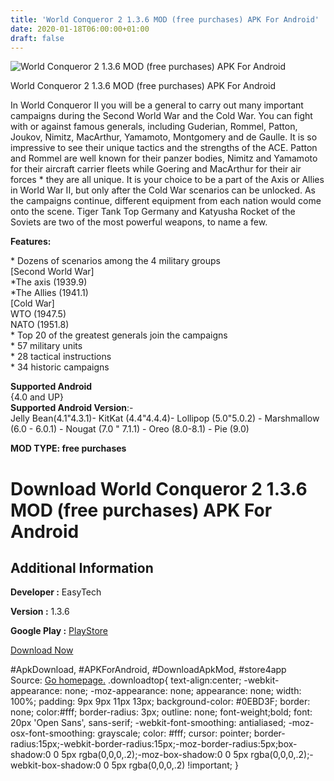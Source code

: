 ```yaml
---
title: 'World Conqueror 2 1.3.6 MOD (free purchases) APK For Android'
date: 2020-01-18T06:00:00+01:00
draft: false
---
```


![World Conqueror 2 1.3.6 MOD (free purchases) APK For Android](https://i0.wp.com/apkhome.net/wp-content/uploads/2020/01/World-Conqueror-2-1.3.6-MOD-free-purchases.png "World Conqueror 2 1.3.6 MOD (free purchases) APK For Android")

  

World Conqueror 2 1.3.6 MOD (free purchases) APK For Android

In World Conqueror II you will be a general to carry out many important campaigns during the Second World War and the Cold War. You can fight with or against famous generals, including Guderian, Rommel, Patton, Joukov, Nimitz, MacArthur, Yamamoto, Montgomery and de Gaulle. It is so impressive to see their unique tactics and the strengths of the ACE. Patton and Rommel are well known for their panzer bodies, Nimitz and Yamamoto for their aircraft carrier fleets while Goering and MacArthur for their air forces \* they are all unique. It is your choice to be a part of the Axis or Allies in World War II, but only after the Cold War scenarios can be unlocked. As the campaigns continue, different equipment from each nation would come onto the scene. Tiger Tank Top Germany and Katyusha Rocket of the Soviets are two of the most powerful weapons, to name a few.

**Features:**

\* Dozens of scenarios among the 4 military groups  
\[Second World War\]  
\*The axis (1939.9)  
\*The Allies (1941.1)  
\[Cold War\]  
WTO (1947.5)  
NATO (1951.8)  
\* Top 20 of the greatest generals join the campaigns  
\* 57 military units  
\* 28 tactical instructions  
\* 34 historic campaigns

**Supported Android**  
{4.0 and UP}  
**Supported Android Version**:-  
Jelly Bean(4.1"4.3.1)- KitKat (4.4"4.4.4)- Lollipop (5.0"5.0.2) - Marshmallow (6.0 - 6.0.1) - Nougat (7.0 " 7.1.1) - Oreo (8.0-8.1) - Pie (9.0)

**MOD TYPE: free purchases**

Download World Conqueror 2 1.3.6 MOD (free purchases) APK For Android
=====================================================================

Additional Information
----------------------

**Developer :** EasyTech

**Version :** 1.3.6

**Google Play :** [PlayStore](https://play.google.com/store/apps/details?id=com.easytech.wc2)

  

[Download Now](https://store4app.co/post/world-conqueror-2-1-3-6-mod-free-purchases-apk-for-android_1579284953)

  
#ApkDownload, #APKForAndroid, #DownloadApkMod, #store4app  
Source: [Go homepage.](https://store4app.co/post/world-conqueror-2-1-3-6-mod-free-purchases-apk-for-android_1579284953) .downloadtop{ text-align:center; -webkit-appearance: none; -moz-appearance: none; appearance: none; width: 100%; padding: 9px 9px 11px 13px; background-color: #0EBD3F; border: none; color:#fff; border-radius: 3px; outline: none; font-weight;bold; font: 20px 'Open Sans', sans-serif; -webkit-font-smoothing: antialiased; -moz-osx-font-smoothing: grayscale; color: #fff; cursor: pointer; border-radius:15px;-webkit-border-radius:15px;-moz-border-radius:5px;box-shadow:0 0 5px rgba(0,0,0,.2);-moz-box-shadow:0 0 5px rgba(0,0,0,.2);-webkit-box-shadow:0 0 5px rgba(0,0,0,.2) !important; }